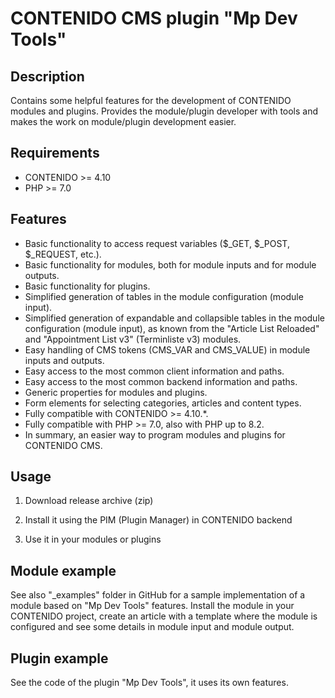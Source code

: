 # CONTENIDO CMS plugin "Mp Dev Tools"

## Description

Contains some helpful features for the development of CONTENIDO modules and plugins.
Provides the module/plugin developer with tools and makes the work on module/plugin development easier.

## Requirements

- CONTENIDO >= 4.10
- PHP >= 7.0

## Features

- Basic functionality to access request variables ($_GET, $_POST, $_REQUEST, etc.).
- Basic functionality for modules, both for module inputs and for module outputs.
- Basic functionality for plugins.
- Simplified generation of tables in the module configuration (module input).
- Simplified generation of expandable and collapsible tables in the module configuration (module input), as known from the "Article List Reloaded" and "Appointment List v3" (Terminliste v3) modules.
- Easy handling of CMS tokens (CMS_VAR and CMS_VALUE) in module inputs and outputs.
- Easy access to the most common client information and paths.
- Easy access to the most common backend information and paths.
- Generic properties for modules and plugins.
- Form elements for selecting categories, articles and content types.
- Fully compatible with CONTENIDO >= 4.10.*.
- Fully compatible with PHP >= 7.0, also with PHP up to 8.2.
- In summary, an easier way to program modules and plugins for CONTENIDO CMS.
## Usage

1. Download release archive (zip)

2. Install it using the PIM (Plugin Manager) in CONTENIDO backend

3. Use it in your modules or plugins

## Module example

See also "_examples" folder in GitHub for a sample implementation of a module based on "Mp Dev Tools" features.
Install the module in your CONTENIDO project, create an article with a template where the module is configured and see some details in module input and module output.

## Plugin example

See the code of the plugin "Mp Dev Tools", it uses its own features.